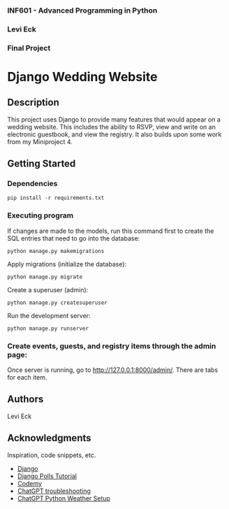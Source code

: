 <!--
INF601 - Advanced Programming in Python
Assignment: Final Project
I,     Levi Eck    , affirm that the work submitted for this assignment is entirely my own. I have not engaged in any form of academic dishonesty, including but not limited to cheating, plagiarism, or the use of unauthorized materials. I have neither provided nor received unauthorized assistance and have accurately cited all sources in adherence to academic standards. I understand that failing to comply with this integrity statement may result in consequences, including disciplinary actions as determined by my course instructor and outlined in institutional policies. By signing this statement, I acknowledge my commitment to upholding the principles of academic integrity.
-->

### INF601 - Advanced Programming in Python
### Levi Eck
### Final Project


# Django Wedding Website



## Description

This project uses Django to provide many features that would appear on a wedding website. This includes the ability to RSVP, view and write on an electronic guestbook, and view the registry. It also builds upon some work from my Miniproject 4.

## Getting Started

### Dependencies
```
pip install -r requirements.txt
```

### Executing program
If changes are made to the models, run this command first to create the SQL entries that need to go into the database:
```
python manage.py makemigrations
``````
Apply migrations (initialize the database):
```
python manage.py migrate
``````
Create a superuser (admin):
```
python manage.py createsuperuser
``````
Run the development server:
```
python manage.py runserver
``````


### Create events, guests, and registry items through the admin page:

Once server is running, go to http://127.0.0.1:8000/admin/. There are tabs for each item.

## Authors

Levi Eck

## Acknowledgments

Inspiration, code snippets, etc.
* [Django](https://www.djangoproject.com/)
* [Django Polls Tutorial](https://docs.djangoproject.com/en/4.2/intro/)
* [Codemy](https://www.youtube.com/watch?v=CTrVDi3tt8o)
* [ChatGPT troubleshooting](https://chatgpt.com/share/67f340fe-65f4-8001-bab6-2d183eb4e2eb)
* [ChatGPT Python Weather Setup](https://chatgpt.com/share/68181f26-4cd0-8001-a427-71df28292e65)